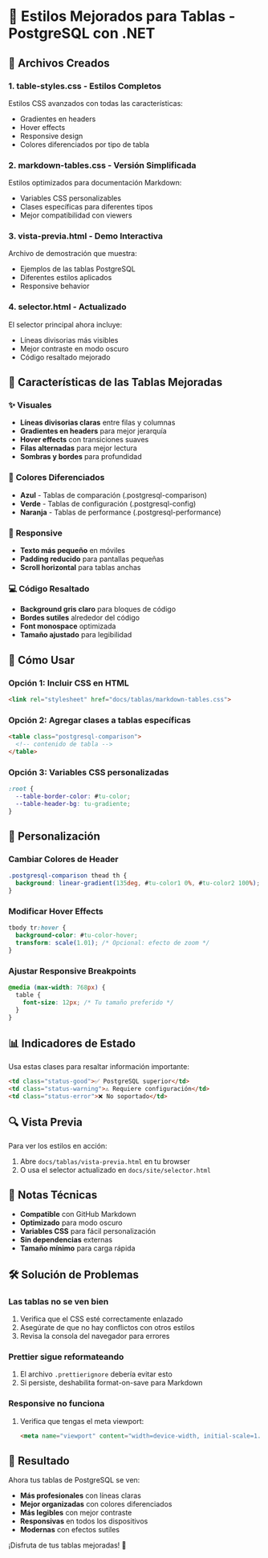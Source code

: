 # 🎨 Estilos Mejorados para Tablas - PostgreSQL con .NET

## 📁 Archivos Creados

### 1. **table-styles.css** - Estilos Completos
Estilos CSS avanzados con todas las características:
- Gradientes en headers
- Hover effects
- Responsive design
- Colores diferenciados por tipo de tabla

### 2. **markdown-tables.css** - Versión Simplificada
Estilos optimizados para documentación Markdown:
- Variables CSS personalizables
- Clases específicas para diferentes tipos
- Mejor compatibilidad con viewers

### 3. **vista-previa.html** - Demo Interactiva
Archivo de demostración que muestra:
- Ejemplos de las tablas PostgreSQL
- Diferentes estilos aplicados
- Responsive behavior

### 4. **selector.html** - Actualizado
El selector principal ahora incluye:
- Líneas divisorias más visibles
- Mejor contraste en modo oscuro
- Código resaltado mejorado

## 🎯 Características de las Tablas Mejoradas

### ✨ **Visuales**
- **Líneas divisorias claras** entre filas y columnas
- **Gradientes en headers** para mejor jerarquía
- **Hover effects** con transiciones suaves
- **Filas alternadas** para mejor lectura
- **Sombras y bordes** para profundidad

### 🎨 **Colores Diferenciados**
- **Azul** - Tablas de comparación (.postgresql-comparison)
- **Verde** - Tablas de configuración (.postgresql-config)  
- **Naranja** - Tablas de performance (.postgresql-performance)

### 📱 **Responsive**
- **Texto más pequeño** en móviles
- **Padding reducido** para pantallas pequeñas
- **Scroll horizontal** para tablas anchas

### 💻 **Código Resaltado**
- **Background gris claro** para bloques de código
- **Bordes sutiles** alrededor del código
- **Font monospace** optimizada
- **Tamaño ajustado** para legibilidad

## 🚀 Cómo Usar

### Opción 1: Incluir CSS en HTML
```html
<link rel="stylesheet" href="docs/tablas/markdown-tables.css">
```

### Opción 2: Agregar clases a tablas específicas
```html
<table class="postgresql-comparison">
  <!-- contenido de tabla -->
</table>
```

### Opción 3: Variables CSS personalizadas
```css
:root {
  --table-border-color: #tu-color;
  --table-header-bg: tu-gradiente;
}
```

## 🔧 Personalización

### Cambiar Colores de Header
```css
.postgresql-comparison thead th {
  background: linear-gradient(135deg, #tu-color1 0%, #tu-color2 100%);
}
```

### Modificar Hover Effects
```css
tbody tr:hover {
  background-color: #tu-color-hover;
  transform: scale(1.01); /* Opcional: efecto de zoom */
}
```

### Ajustar Responsive Breakpoints
```css
@media (max-width: 768px) {
  table {
    font-size: 12px; /* Tu tamaño preferido */
  }
}
```

## 📊 **Indicadores de Estado**

Usa estas clases para resaltar información importante:

```html
<td class="status-good">✅ PostgreSQL superior</td>
<td class="status-warning">⚠️ Requiere configuración</td>
<td class="status-error">❌ No soportado</td>
```

## 🔍 **Vista Previa**

Para ver los estilos en acción:
1. Abre `docs/tablas/vista-previa.html` en tu browser
2. O usa el selector actualizado en `docs/site/selector.html`

## 📝 **Notas Técnicas**

- **Compatible** con GitHub Markdown
- **Optimizado** para modo oscuro
- **Variables CSS** para fácil personalización
- **Sin dependencias** externas
- **Tamaño mínimo** para carga rápida

## 🛠 **Solución de Problemas**

### Las tablas no se ven bien
1. Verifica que el CSS esté correctamente enlazado
2. Asegúrate de que no hay conflictos con otros estilos
3. Revisa la consola del navegador para errores

### Prettier sigue reformateando
1. El archivo `.prettierignore` debería evitar esto
2. Si persiste, deshabilita format-on-save para Markdown

### Responsive no funciona
1. Verifica que tengas el meta viewport:
   ```html
   <meta name="viewport" content="width=device-width, initial-scale=1.0">
   ```

## 🎉 **Resultado**

Ahora tus tablas de PostgreSQL se ven:
- **Más profesionales** con líneas claras
- **Mejor organizadas** con colores diferenciados  
- **Más legibles** con mejor contraste
- **Responsivas** en todos los dispositivos
- **Modernas** con efectos sutiles

¡Disfruta de tus tablas mejoradas! 🚀

